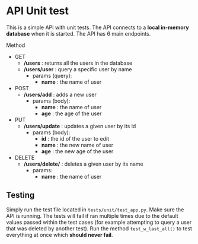 # API Unit test

This is a simple API with unit tests. The API connects to a
**local in-memory database** when it is started.
The API has 6 main endpoints.

Method

- GET
    - **/users** : returns all the users in the database
    - **/users/user** : query a specific user by name
        - params (query):
            - **name** : the name of user
- POST
    - **/users/add** : adds a new user
        - params (body):
            - **name** : the name of user
            - **age** : the age of the user
- PUT
    - **/users/update** : updates a given user by its id
        - params (body):
            - **id** : the id of the user to edit
            - **name** : the new name of user
            - **age** : the new age of the user
- DELETE
    - **/users/delete/<name>** : deletes a given user by its name
        - params:
            - **name** : the name of user

## Testing

Simply run the test file located in ``tests/unit/test_app.py``. Make sure
the API is running. The tests will fail if ran multiple times due to the default values
passed within the test cases (for example attempting to query a user that was deleted by
another test). Run the method ``test_w_last_all()`` to test everything at once which **should never fail**.